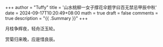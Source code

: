 +++
author = "Tuffy"
title = '山水桃柳一女子撑花伞题字曰百无禁忌甲辰中秋'
date = 2024-09-17T10:20:49+08:00
math = true 
draft = false
comments = true
description = "{{ .Summary }}"
+++

月桂争辉夜，轻舟泛玉轮。

赏菊归来晚，应是惜良辰。
